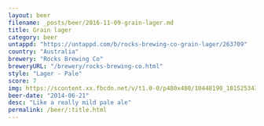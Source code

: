 ```yaml
---
layout: beer
filename: _posts/beer/2016-11-09-grain-lager.md
title: Grain lager
category: beer
untappd: "https://untappd.com/b/rocks-brewing-co-grain-lager/263709"
country: "Australia"
brewery: "Rocks Brewing Co"
breweryURL: "/brewery/rocks-brewing-co.html"
style: "Lager - Pale"
score: 7
img: https://scontent.xx.fbcdn.net/v/t1.0-0/p480x480/10448190_10152534314748745_6480384213227978387_n.jpg?_nc_cat=0&oh=9f1945b7d5f358a57bf66de5538b3623&oe=5BBD31A4
beer-date: "2014-06-21"
desc: "Like a really mild pale ale"
permalink: /beer/:title.html
---
```

